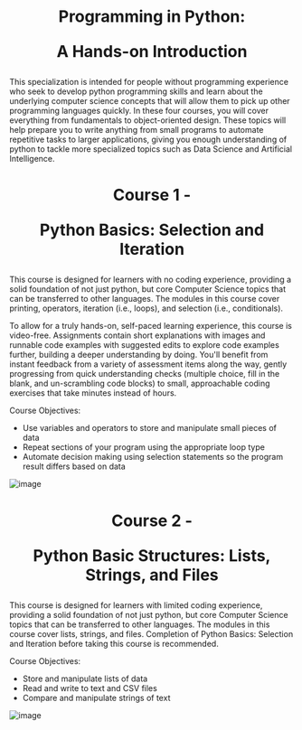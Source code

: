 <h1>
<p align = "center">
Programming in Python: 
</p>
<p align = "center">
A Hands-on Introduction
</p>
</h1>

This specialization is intended for people without programming experience who seek to develop python programming skills and learn about the underlying computer science concepts that will allow them to pick up other programming languages quickly. In these four courses, you will cover everything from fundamentals to object-oriented design. These topics will help prepare you to write anything from small programs to automate repetitive tasks to larger applications, giving you enough understanding of python to tackle more specialized topics such as Data Science and Artificial Intelligence.


<h1>
<p align = "center">
Course 1 -
</p>
<p align = "center">
Python Basics: Selection and Iteration
</p>
</h1>

This course is designed for learners with no coding experience, providing a solid foundation of not just python, but core Computer Science topics that can be transferred to other languages. The modules in this course cover printing, operators, iteration (i.e., loops), and selection (i.e., conditionals).

To allow for a truly hands-on, self-paced learning experience, this course is video-free. Assignments contain short explanations with images and runnable code examples with suggested edits to explore code examples further, building a deeper understanding by doing. You'll benefit from instant feedback from a variety of assessment items along the way, gently progressing from quick understanding checks (multiple choice, fill in the blank, and un-scrambling code blocks) to small, approachable coding exercises that take minutes instead of hours.

Course Objectives:

  - Use variables and operators to store and manipulate small pieces of data
  - Repeat sections of your program using the appropriate loop type
  - Automate decision making using selection statements so the program result differs based on data
  
  ![image](https://user-images.githubusercontent.com/96816530/195805027-023d8d83-6e91-4546-910a-92a8127622d2.png)
  
<h1>
<p align = "center">
Course 2 -
</p>
<p align = "center">
Python Basic Structures: Lists, Strings, and Files
</p>
</h1>

This course is designed for learners with limited coding experience, providing a solid foundation of not just python, but core Computer Science topics that can be transferred to other languages. The modules in this course cover lists, strings, and files. Completion of Python Basics: Selection and Iteration before taking this course is recommended.
  
  Course Objectives:

  - Store and manipulate lists of data
  - Read and write to text and CSV files
  - Compare and manipulate strings of text
  
  ![image](https://user-images.githubusercontent.com/96816530/195805825-54b8c374-69a0-44cd-b470-614df7cc8b6e.png)

